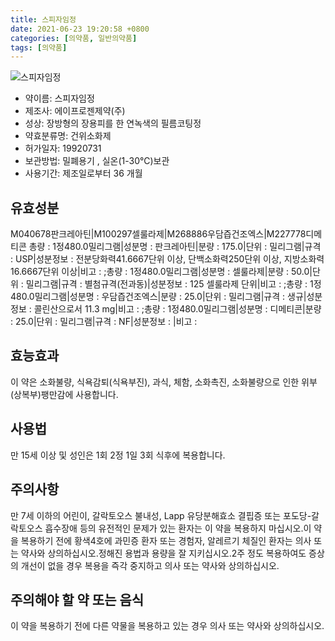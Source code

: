 ```yaml
---
title: 스피자임정
date: 2021-06-23 19:20:58 +0800
categories: [의약품, 일반의약품]
tags: [의약품]
---
```

![스피자임정](https://nedrug.mfds.go.kr/pbp/cmn/itemImageDownload/1NCPBl3FiPF)

- 약이름: 스피자임정
- 제조사: 에이프로젠제약(주)
- 성상: 장방형의 장용피를 한 연녹색의 필름코팅정
- 약효분류명: 건위소화제
- 허가일자: 19920731
- 보관방법: 밀폐용기 , 실온(1-30℃)보관
- 사용기간: 제조일로부터 36 개월
## 유효성분
M040678판크레아틴|M100297셀룰라제|M268886우담즙건조엑스|M227778디메티콘
총량 : 1정480.0밀리그램|성분명 : 판크레아틴|분량 : 175.0|단위 : 밀리그램|규격 : USP|성분정보 : 전분당화력41.6667단위 이상, 단백소화력250단위 이상, 지방소화력16.6667단위 이상|비고 : ;총량 : 1정480.0밀리그램|성분명 : 셀룰라제|분량 : 50.0|단위 : 밀리그램|규격 : 별첨규격(전과동)|성분정보 : 125 셀룰라제 단위|비고 : ;총량 : 1정480.0밀리그램|성분명 : 우담즙건조엑스|분량 : 25.0|단위 : 밀리그램|규격 : 생규|성분정보 : 콜린산으로서 11.3 mg|비고 : ;총량 : 1정480.0밀리그램|성분명 : 디메티콘|분량 : 25.0|단위 : 밀리그램|규격 : NF|성분정보 : |비고 :
## 효능효과
이 약은 소화불량, 식욕감퇴(식욕부진), 과식, 체함, 소화촉진, 소화불량으로 인한 위부(상복부)팽만감에 사용합니다.
## 사용법
만 15세 이상 및 성인은 1회 2정 1일 3회 식후에 복용합니다.
## 주의사항
만 7세 이하의 어린이, 갈락토오스 불내성, Lapp 유당분해효소 결핍증 또는 포도당-갈락토오스 흡수장애 등의 유전적인 문제가 있는 환자는 이 약을 복용하지 마십시오.이 약을 복용하기 전에 황색4호에 과민증 환자 또는 경험자, 알레르기 체질인 환자는 의사 또는 약사와 상의하십시오.정해진 용법과 용량을 잘 지키십시오.2주 정도 복용하여도 증상의 개선이 없을 경우 복용을 즉각 중지하고 의사 또는 약사와 상의하십시오.
## 주의해야 할 약 또는 음식
이 약을 복용하기 전에 다른 약물을 복용하고 있는 경우 의사 또는 약사와 상의하십시오.
